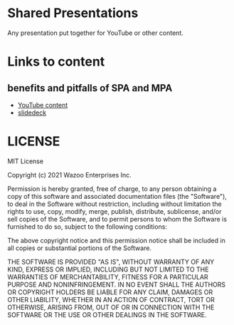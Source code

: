 # Shared Presentations
Any presentation put together for YouTube or other content.

# Links to content

## benefits and pitfalls of SPA and MPA
- [YouTube content](https://youtu.be/BzRfOJpG1gk)
- [slidedeck](./blob/master/benefits-and-pitfalls-of-spa-mpa.pdf)


# LICENSE

MIT License

Copyright (c) 2021 Wazoo Enterprises Inc.

Permission is hereby granted, free of charge, to any person obtaining a copy
of this software and associated documentation files (the "Software"), to deal
in the Software without restriction, including without limitation the rights
to use, copy, modify, merge, publish, distribute, sublicense, and/or sell
copies of the Software, and to permit persons to whom the Software is
furnished to do so, subject to the following conditions:

The above copyright notice and this permission notice shall be included in all
copies or substantial portions of the Software.

THE SOFTWARE IS PROVIDED "AS IS", WITHOUT WARRANTY OF ANY KIND, EXPRESS OR
IMPLIED, INCLUDING BUT NOT LIMITED TO THE WARRANTIES OF MERCHANTABILITY,
FITNESS FOR A PARTICULAR PURPOSE AND NONINFRINGEMENT. IN NO EVENT SHALL THE
AUTHORS OR COPYRIGHT HOLDERS BE LIABLE FOR ANY CLAIM, DAMAGES OR OTHER
LIABILITY, WHETHER IN AN ACTION OF CONTRACT, TORT OR OTHERWISE, ARISING FROM,
OUT OF OR IN CONNECTION WITH THE SOFTWARE OR THE USE OR OTHER DEALINGS IN THE
SOFTWARE.
